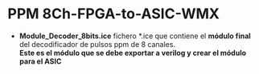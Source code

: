 # PPM 8Ch-FPGA-to-ASIC-WMX  

* **Module_Decoder_8bits.ice** fichero *.ice que contiene el **módulo final** del decodificador de pulsos ppm de 8 canales.  
                               **Este es el módulo que se debe exportar a verilog y crear el módulo para el ASIC**  

